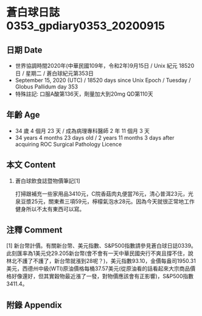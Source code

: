 [_metadata_:encoding]: - "utf-8"
[_metadata_:language]: - "zh-Hant-TW"
[_metadata_:fileformat]: - "markdown"
[_metadata_:MIME_type]: - "text/plain"
[_metadata_:markdown_version]: - "commonmark version 0.29"
[_metadata_:markdown_spec]: - "https://spec.commonmark.org/0.29/"

# 蒼白球日誌0353_gpdiary0353_20200915 #

## 日期 Date ##

* 世界協調時間2020年(中華民國109年，令和2年)9月15日 / Unix 紀元 18520 日 / 星期二 / 蒼白球紀元第353日
* September 15, 2020 (UTC) / 18520 days since Unix Epoch / Tuesday / Globus Pallidum day 353
* 特殊註記: 口服A酸第136天，劑量加大到20mg QD第110天

## 年齡 Age ##

* 34 歲 4 個月 23 天 / 成為病理專科醫師 2 年 11 個月 3 天
* 34 years 4 months 23 days old / 2 years 11 months 3 days after acquiring ROC Surgical Pathology Licence

## 本文 Content ##

1. 蒼白球飲食誌暨物價筆記[1]

    打掃跟補充一些家用品3410元，C院香菇肉丸便當76元，清心普洱23元，光泉豆漿25元，關東煮三項59元，檸檬氣泡水28元。因為今天就很正常地工作健身所以不太有東西可以寫。

## 注釋 Comment ##

[1] 新台幣計價。有關新台幣、美元指數、S&P500指數請參見蒼白球日誌0339。此刻匯率為1美元兌29.205新台幣(會不會有一天中華民國央行不爽且撐不住，說林北不護了不護了，新台幣就漲到28呢？)，美元指數93.10，金價每盎司1950.31美元，西德州中級(WTI)原油價格每桶37.57美元(從原油看的話看起來大宗商品價格好像還好，但其實穀物最近漲了一發，對物價應該會有正影響)，S&P500指數3411.4。


## 附錄 Appendix ##


